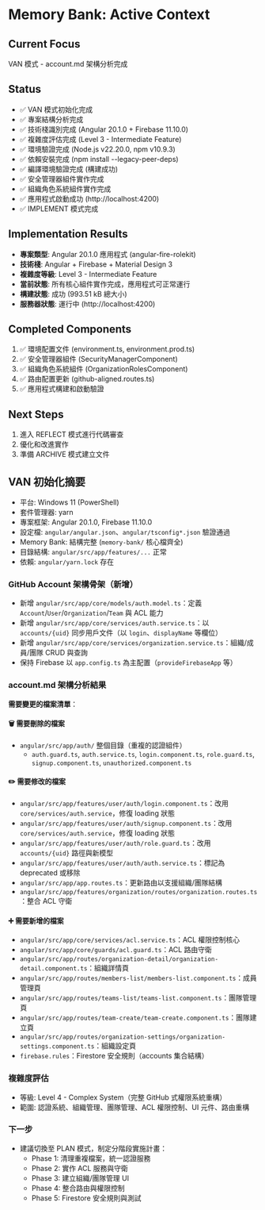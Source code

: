 # Memory Bank: Active Context

## Current Focus
VAN 模式 - account.md 架構分析完成

## Status
- ✅ VAN 模式初始化完成
- ✅ 專案結構分析完成
- ✅ 技術棧識別完成 (Angular 20.1.0 + Firebase 11.10.0)
- ✅ 複雜度評估完成 (Level 3 - Intermediate Feature)
- ✅ 環境驗證完成 (Node.js v22.20.0, npm v10.9.3)
- ✅ 依賴安裝完成 (npm install --legacy-peer-deps)
- ✅ 編譯環境驗證完成 (構建成功)
- ✅ 安全管理器組件實作完成
- ✅ 組織角色系統組件實作完成
- ✅ 應用程式啟動成功 (http://localhost:4200)
- ✅ IMPLEMENT 模式完成

## Implementation Results
- **專案類型**: Angular 20.1.0 應用程式 (angular-fire-rolekit)
- **技術棧**: Angular + Firebase + Material Design 3
- **複雜度等級**: Level 3 - Intermediate Feature
- **當前狀態**: 所有核心組件實作完成，應用程式可正常運行
- **構建狀態**: 成功 (993.51 kB 總大小)
- **服務器狀態**: 運行中 (http://localhost:4200)

## Completed Components
1. ✅ 環境配置文件 (environment.ts, environment.prod.ts)
2. ✅ 安全管理器組件 (SecurityManagerComponent)
3. ✅ 組織角色系統組件 (OrganizationRolesComponent)
4. ✅ 路由配置更新 (github-aligned.routes.ts)
5. ✅ 應用程式構建和啟動驗證

## Next Steps
1. 進入 REFLECT 模式進行代碼審查
2. 優化和改進實作
3. 準備 ARCHIVE 模式建立文件

## VAN 初始化摘要
- 平台: Windows 11 (PowerShell)
- 套件管理器: yarn
- 專案框架: Angular 20.1.0, Firebase 11.10.0
- 設定檔: `angular/angular.json`、`angular/tsconfig*.json` 驗證通過
- Memory Bank: 結構完整 (`memory-bank/` 核心檔齊全)
- 目錄結構: `angular/src/app/features/...` 正常
- 依賴: `angular/yarn.lock` 存在

### GitHub Account 架構骨架（新增）
- 新增 `angular/src/app/core/models/auth.model.ts`：定義 `Account`/`User`/`Organization`/`Team` 與 ACL 能力
- 新增 `angular/src/app/core/services/auth.service.ts`：以 `accounts/{uid}` 同步用戶文件（以 `login`、`displayName` 等欄位）
- 新增 `angular/src/app/core/services/organization.service.ts`：組織/成員/團隊 CRUD 與查詢
- 保持 Firebase 以 `app.config.ts` 為主配置（`provideFirebaseApp` 等）

### account.md 架構分析結果
**需要變更的檔案清單**：

#### 🗑️ 需要刪除的檔案
- `angular/src/app/auth/` 整個目錄（重複的認證組件）
  - `auth.guard.ts`, `auth.service.ts`, `login.component.ts`, `role.guard.ts`, `signup.component.ts`, `unauthorized.component.ts`

#### ✏️ 需要修改的檔案
- `angular/src/app/features/user/auth/login.component.ts`：改用 `core/services/auth.service`，修復 loading 狀態
- `angular/src/app/features/user/auth/signup.component.ts`：改用 `core/services/auth.service`，修復 loading 狀態
- `angular/src/app/features/user/auth/role.guard.ts`：改用 `accounts/{uid}` 路徑與新模型
- `angular/src/app/features/user/auth/auth.service.ts`：標記為 deprecated 或移除
- `angular/src/app/app.routes.ts`：更新路由以支援組織/團隊結構
- `angular/src/app/features/organization/routes/organization.routes.ts`：整合 ACL 守衛

#### ➕ 需要新增的檔案
- `angular/src/app/core/services/acl.service.ts`：ACL 權限控制核心
- `angular/src/app/core/guards/acl.guard.ts`：ACL 路由守衛
- `angular/src/app/routes/organization-detail/organization-detail.component.ts`：組織詳情頁
- `angular/src/app/routes/members-list/members-list.component.ts`：成員管理頁
- `angular/src/app/routes/teams-list/teams-list.component.ts`：團隊管理頁
- `angular/src/app/routes/team-create/team-create.component.ts`：團隊建立頁
- `angular/src/app/routes/organization-settings/organization-settings.component.ts`：組織設定頁
- `firebase.rules`：Firestore 安全規則（accounts 集合結構）

### 複雜度評估
- 等級: Level 4 - Complex System（完整 GitHub 式權限系統重構）
- 範圍: 認證系統、組織管理、團隊管理、ACL 權限控制、UI 元件、路由重構

### 下一步
- 建議切換至 PLAN 模式，制定分階段實施計畫：
  - Phase 1: 清理重複檔案，統一認證服務
  - Phase 2: 實作 ACL 服務與守衛
  - Phase 3: 建立組織/團隊管理 UI
  - Phase 4: 整合路由與權限控制
  - Phase 5: Firestore 安全規則與測試
